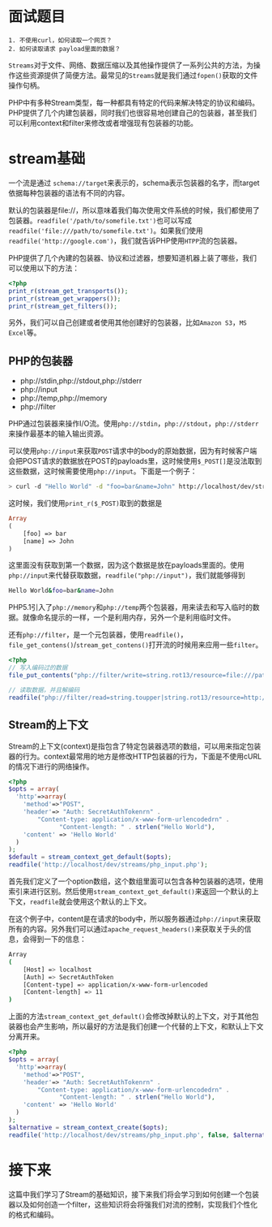 # 面试题目
```
1. 不使用curl，如何读取一个网页？
2. 如何读取请求 payload里面的数据？
```

`Streams`对于文件、网络、数据压缩以及其他操作提供了一系列公共的方法，为操作这些资源提供了简便方法。最常见的`Streams`就是我们通过`fopen()`获取的文件操作句柄。

PHP中有多种Stream类型，每一种都具有特定的代码来解决特定的协议和编码。PHP提供了几个内建包装器，同时我们也很容易地创建自己的包装器，甚至我们可以利用context和filter来修改或者增强现有包装器的功能。

# stream基础
一个流是通过 `schema://target`来表示的，schema表示包装器的名字，而target依据每种包装器的语法有不同的内容。

默认的包装器是file://，所以意味着我们每次使用文件系统的时候，我们都使用了包装器。`readfile('/path/to/somefile.txt')`也可以写成`readfile('file:///path/to/somefile.txt')`。如果我们使用`readfile('http://google.com')`，我们就告诉PHP使用`HTPP`流的包装器。

PHP提供了几个內建的包装器、协议和过滤器，想要知道机器上装了哪些，我们可以使用以下的方法：

```php
<?php
print_r(stream_get_transports());
print_r(stream_get_wrappers());
print_r(stream_get_filters());
```

另外，我们可以自己创建或者使用其他创建好的包装器，比如`Amazon S3`，`MS Excel`等。

## PHP的包装器

- php://stdin,php://stdout,php://stderr
- php://input
- php://temp,php://memory
- php://filter


PHP通过包装器来操作I/O流。使用`php://stdin`，`php://stdout`，`php://stderr`来操作最基本的输入输出资源。

可以使用`php://input`来获取`POST`请求中的body的原始数据，因为有时候客户端会把POST请求的数据放在POST的payloads里，这时候使用`$_POST[]`是没法取到这些数据，这时候需要使用`php://input`。下面是一个例子：

```bash
> curl -d "Hello World" -d "foo=bar&name=John" http://localhost/dev/streams/php_input.php
```

这时候，我们使用`print_r($_POST)`取到的数据是
```php
Array
(
    [foo] => bar
    [name] => John
)
```

这里面没有获取到第一个数据，因为这个数据是放在payloads里面的。使用`php://input`来代替获取数据，`readfile("php://input")`，我们就能够得到

```bash
Hello World&foo=bar&name=John
```

PHP5.1引入了`php://memory`和`php://temp`两个包装器，用来读去和写入临时的数据。就像命名提示的一样，一个是利用内存，另外一个是利用临时文件。

还有`php://filter`，是一个元包装器，使用`readfile()`，`file_get_contens()`/`stream_get_contens()`打开流的时候用来应用一些`filter`。

```php
<?php
// 写入编码过的数据
file_put_contents("php://filter/write=string.rot13/resource=file:///path/to/somefile.txt","Hello World");

// 读取数据，并且解编码
readfile("php://filter/read=string.toupper|string.rot13/resource=http://www.google.com");
```

## Stream的上下文

Stream的上下文(context)是指包含了特定包装器选项的数组，可以用来指定包装器的行为。context最常用的地方是修改HTTP包装器的行为，下面是不使用cURL的情况下进行的网络操作。

```php
<?php
$opts = array(
  'http'=>array(
    'method'=>"POST",
    'header'=> "Auth: SecretAuthTokenrn" .
        "Content-type: application/x-www-form-urlencodedrn" .
              "Content-length: " . strlen("Hello World"),
    'content' => 'Hello World'
  )
);
$default = stream_context_get_default($opts);
readfile('http://localhost/dev/streams/php_input.php');
```

首先我们定义了一个option数组，这个数组里面可以包含各种包装器的选项，使用索引来进行区别。然后使用`stream_context_get_default()`来返回一个默认的上下文，`readfile`就会使用这个默认的上下文。

在这个例子中，content是在请求的body中，所以服务器通过`php://input`来获取所有的内容。另外我们可以通过`apache_request_headers()`来获取关于头的信息，会得到一下的信息：

```bash
Array
(
    [Host] => localhost
    [Auth] => SecretAuthToken
    [Content-type] => application/x-www-form-urlencoded
    [Content-length] => 11
)
```

上面的方法`stream_context_get_default()`会修改掉默认的上下文，对于其他包装器也会产生影响，所以最好的方法是我们创建一个代替的上下文，和默认上下文分离开来。

```php
<?php
$opts = array(
  'http'=>array(
    'method'=>"POST",
    'header'=> "Auth: SecretAuthTokenrn" .
        "Content-type: application/x-www-form-urlencodedrn" .
              "Content-length: " . strlen("Hello World"),
    'content' => 'Hello World'
  )
);
$alternative = stream_context_create($opts);
readfile('http://localhost/dev/streams/php_input.php', false, $alternative);
```

# 接下来

这篇中我们学习了Stream的基础知识，接下来我们将会学习到如何创建一个包装器以及如何创造一个filter，这些知识将会将强我们对流的控制，实现我们个性化的格式和编码。
